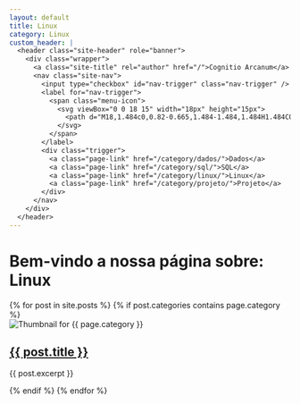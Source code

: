 ```yaml
---
layout: default
title: Linux
category: Linux
custom_header: |
  <header class="site-header" role="banner">
    <div class="wrapper">
      <a class="site-title" rel="author" href="/">Cognitio Arcanum</a>
      <nav class="site-nav">
        <input type="checkbox" id="nav-trigger" class="nav-trigger" />
        <label for="nav-trigger">
          <span class="menu-icon">
            <svg viewBox="0 0 18 15" width="18px" height="15px">
              <path d="M18,1.484c0,0.82-0.665,1.484-1.484,1.484H1.484C0.665,2.969,0,2.304,0,1.484l0,0C0,0.665,0.665,0,1.484,0 h15.032C17.335,0,18,0.665,18,1.484L18,1.484z M18,7.516C18,8.335,17.335,9,16.516,9H1.484C0.665,9,0,8.335,0,7.516l0,0 c0-0.82,0.665-1.484,1.484-1.484h15.032C17.335,6.031,18,6.696,18,7.516L18,7.516z M18,13.516C18,14.335,17.335,15,16.516,15H1.484 C0.665,15,0,14.335,0,13.516l0,0c0-0.82,0.665-1.483,1.484-1.483h15.032C17.335,12.031,18,12.695,18,13.516L18,13.516z"/>
            </svg>
          </span>
        </label>
        <div class="trigger">
          <a class="page-link" href="/category/dados/">Dados</a>
          <a class="page-link" href="/category/sql/">SQL</a>
          <a class="page-link" href="/category/linux/">Linux</a>
          <a class="page-link" href="/category/projeto/">Projeto</a>
        </div>
      </nav>
    </div>
  </header>
---
```


# Bem-vindo a nossa página sobre: Linux

<div class="posts-grid">
    {% for post in site.posts %}
        {% if post.categories contains page.category %}
        <div class="post-item">
            <img class="post-thumbnail" src="{{ post.thumbnail }}" alt="Thumbnail for {{ page.category }}">
            <h2 class="post-title"><a href="{{ post.url }}">{{ post.title }}</a></h2>
            <p>{{ post.excerpt }}</p>
        </div>
        {% endif %}
    {% endfor %}
</div>
